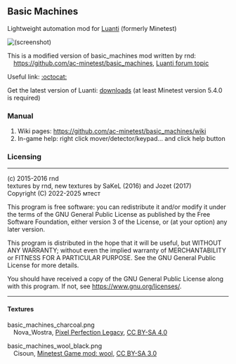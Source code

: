 ## Basic Machines

Lightweight automation mod for [Luanti](https://www.luanti.org/) (formerly Minetest)

![(screenshot)](screenshot.png)

This is a modified version of basic_machines mod written by rnd:\
&emsp;https://github.com/ac-minetest/basic_machines, [Luanti forum topic](https://forum.luanti.org/viewtopic.php?t=12033)

Useful link: [:octocat:](https://github.com/waxtatect/basic_machines "Basic Machines repository")

Get the latest version of Luanti: [downloads](https://www.luanti.org/downloads/) (at least Minetest version 5.4.0 is required)

### Manual

1. Wiki pages: https://github.com/ac-minetest/basic_machines/wiki
2. In-game help: right click mover/detector/keypad... and click help button

### Licensing

---
(c) 2015-2016 rnd\
textures by rnd, new textures by SaKeL (2016) and Jozet (2017)\
Copyright (C) 2022-2025 мтест

This program is free software: you can redistribute it and/or modify
it under the terms of the GNU General Public License as published by
the Free Software Foundation, either version 3 of the License, or
(at your option) any later version.

This program is distributed in the hope that it will be useful,
but WITHOUT ANY WARRANTY; without even the implied warranty of
MERCHANTABILITY or FITNESS FOR A PARTICULAR PURPOSE. See the
GNU General Public License for more details.

You should have received a copy of the GNU General Public License
along with this program. If not, see <https://www.gnu.org/licenses/>.

---

#### Textures

basic_machines_charcoal.png\
&emsp;Nova_Wostra, [Pixel Perfection Legacy](https://www.curseforge.com/minecraft/texture-packs/pixel-perfection-legacy), [CC BY-SA 4.0](https://creativecommons.org/licenses/by-sa/4.0/)

basic_machines_wool_black.png\
&emsp;Cisoun, [Minetest Game mod: wool](https://github.com/minetest/minetest_game/tree/master/mods/wool), [CC BY-SA 3.0](https://creativecommons.org/licenses/by-sa/3.0/)